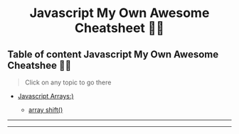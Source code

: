 <h1 align="center">Javascript My Own Awesome Cheatsheet 🐱‍👤</h1>

[//]: # (Table of Content)

<a name="top"></a>

## Table of content Javascript My Own Awesome Cheatshee 🙋‍♂️ 

> Click on any topic to go there

- [Javascript Arrays:)](#js-array)

  - [array shift()](#a-shift)


***

---
<a name='js-array'></a>
